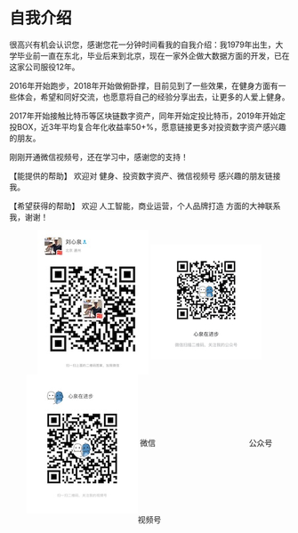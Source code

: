 # 自我介绍
很高兴有机会认识您，感谢您花一分钟时间看我的自我介绍：我1979年出生，大学毕业前一直在东北，毕业后来到北京，现在一家外企做大数据方面的开发，已在这家公司服役12年。

2016年开始跑步，2018年开始做俯卧撑，目前见到了一些效果，在健身方面有一些体会，希望和同好交流，也愿意将自己的经验分享出去，让更多的人爱上健身。

2017年开始接触比特币等区块链数字资产，同年开始定投比特币，2019年开始定投BOX，近3年平均复合年化收益率50+%，愿意链接更多对投资数字资产感兴趣的朋友。

刚刚开通微信视频号，还在学习中，感谢您的支持！

【能提供的帮助】
欢迎对 健身、投资数字资产、微信视频号 感兴趣的朋友链接我。

【希望获得的帮助】
欢迎 人工智能，商业运营，个人品牌打造 方面的大神联系我，谢谢！
<div align=center>

<img src="https://github.com/unetman/works/blob/master/resources/we1.jpg?raw=true" width = "200" div align=center /> 
<img src="https://github.com/unetman/works/blob/master/resources/we2.jpg?raw=true" width = "200" div align=center /> 
<img src="https://github.com/unetman/works/blob/master/resources/we3.jpg?raw=true" width = "200" div align=center />  
微信　　　　　　　　　　　　公众号　　　　　　　　　　　　视频号




